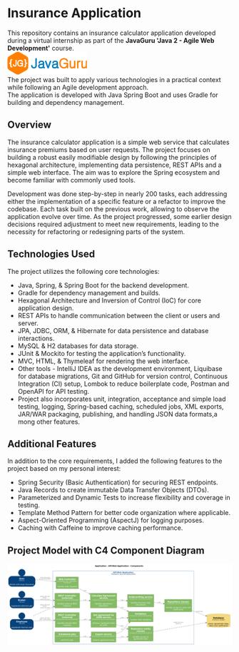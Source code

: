 # Insurance Application
This repository contains an insurance calculator application developed during a virtual internship as part of the
**JavaGuru 'Java 2 - Agile Web Development'** course.<br>
![JavaGuru](assets/JavaGuru.png)<br>
The project was built to apply various technologies in a practical
context while following an Agile development approach.<br>
The application is developed with Java Spring Boot and uses Gradle for building and dependency management.

## Overview
The insurance calculator application is a simple web service that calculates insurance premiums based on user
requests. The project focuses on building a robust easily modifiable design by following the principles of hexagonal
architecture, implementing data persistence, REST APIs and a simple web interface. The aim was to explore the Spring
ecosystem and become familiar with commonly used tools.

Development was done step-by-step in nearly 200 tasks, each addressing either the implementation of a specific
feature or a refactor to improve the codebase. Each task built on the previous work, allowing to observe the
application evolve over time. As the project progressed, some earlier design decisions required adjustment to meet
new requirements, leading to the necessity for refactoring or redesigning parts of the system.

## Technologies Used
The project utilizes the following core technologies:

- Java, Spring, & Spring Boot for the backend development.
- Gradle for dependency management and builds.
- Hexagonal Architecture and Inversion of Control (IoC) for core application design.
- REST APIs to handle communication between the client or users and server.
- JPA, JDBC, ORM, & Hibernate for data persistence and database interactions.
- MySQL & H2 databases for data storage.
- JUnit & Mockito for testing the application’s functionality.
- MVC, HTML, & Thymeleaf for rendering the web interface.
- Other tools - IntelliJ IDEA as the development environment, Liquibase for database migrations, Git and GitHub for
  version control, Continuous Integration (CI) setup, Lombok to reduce boilerplate code, Postman and OpenAPI for API
  testing.
- Project also incorporates unit, integration, acceptance and simple load testing, logging, Spring-based caching,
  scheduled jobs, XML exports, JAR/WAR packaging, publishing, and handling JSON data formats,a mong other features.

## Additional Features
In addition to the core requirements, I added the following features to the project based on my personal interest:

- Spring Security (Basic Authentication) for securing REST endpoints.
- Java Records to create immutable Data Transfer Objects (DTOs).
- Parameterized and Dynamic Tests to increase flexibility and coverage in testing.
- Template Method Pattern for better code organization where applicable.
- Aspect-Oriented Programming (AspectJ) for logging purposes.
- Caching with Caffeine to improve caching performance.

## Project Model with C4 Component Diagram
![C4_Container_view](v2/documentation/c4_diagrams/C4_Component_view.png)